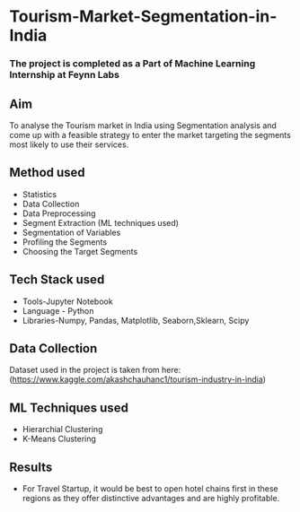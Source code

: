 # Tourism-Market-Segmentation-in-India

### The project is completed as a Part of Machine Learning Internship at Feynn Labs

## Aim
To analyse the Tourism market in India using Segmentation analysis and come up with a feasible strategy to enter the market targeting the segments most likely to use their services.

## Method used
* Statistics 
* Data Collection 
* Data Preprocessing
* Segment Extraction (ML techniques used)
* Segmentation of Variables
* Profiling the Segments
* Choosing the Target Segments

## Tech Stack used
* Tools-Jupyter Notebook
* Language - Python
* Libraries-Numpy, Pandas, Matplotlib, Seaborn,Sklearn, Scipy

## Data Collection
Dataset used in the project is taken from here:
(https://www.kaggle.com/akashchauhanc1/tourism-industry-in-india)

## ML Techniques used
* Hierarchial Clustering
* K-Means Clustering

## Results
* For Travel Startup, it would be best to open hotel chains first in these regions as they offer distinctive advantages and are highly profitable. 
